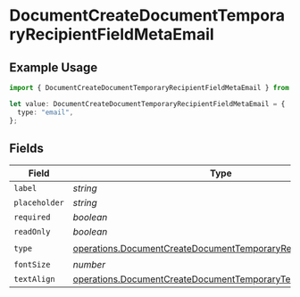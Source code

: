 # DocumentCreateDocumentTemporaryRecipientFieldMetaEmail

## Example Usage

```typescript
import { DocumentCreateDocumentTemporaryRecipientFieldMetaEmail } from "@documenso/sdk-typescript/models/operations";

let value: DocumentCreateDocumentTemporaryRecipientFieldMetaEmail = {
  type: "email",
};
```

## Fields

| Field                                                                                                                                          | Type                                                                                                                                           | Required                                                                                                                                       | Description                                                                                                                                    |
| ---------------------------------------------------------------------------------------------------------------------------------------------- | ---------------------------------------------------------------------------------------------------------------------------------------------- | ---------------------------------------------------------------------------------------------------------------------------------------------- | ---------------------------------------------------------------------------------------------------------------------------------------------- |
| `label`                                                                                                                                        | *string*                                                                                                                                       | :heavy_minus_sign:                                                                                                                             | N/A                                                                                                                                            |
| `placeholder`                                                                                                                                  | *string*                                                                                                                                       | :heavy_minus_sign:                                                                                                                             | N/A                                                                                                                                            |
| `required`                                                                                                                                     | *boolean*                                                                                                                                      | :heavy_minus_sign:                                                                                                                             | N/A                                                                                                                                            |
| `readOnly`                                                                                                                                     | *boolean*                                                                                                                                      | :heavy_minus_sign:                                                                                                                             | N/A                                                                                                                                            |
| `type`                                                                                                                                         | [operations.DocumentCreateDocumentTemporaryRecipientTypeEmail2](../../models/operations/documentcreatedocumenttemporaryrecipienttypeemail2.md) | :heavy_check_mark:                                                                                                                             | N/A                                                                                                                                            |
| `fontSize`                                                                                                                                     | *number*                                                                                                                                       | :heavy_minus_sign:                                                                                                                             | N/A                                                                                                                                            |
| `textAlign`                                                                                                                                    | [operations.DocumentCreateDocumentTemporaryTextAlignEmail](../../models/operations/documentcreatedocumenttemporarytextalignemail.md)           | :heavy_minus_sign:                                                                                                                             | N/A                                                                                                                                            |